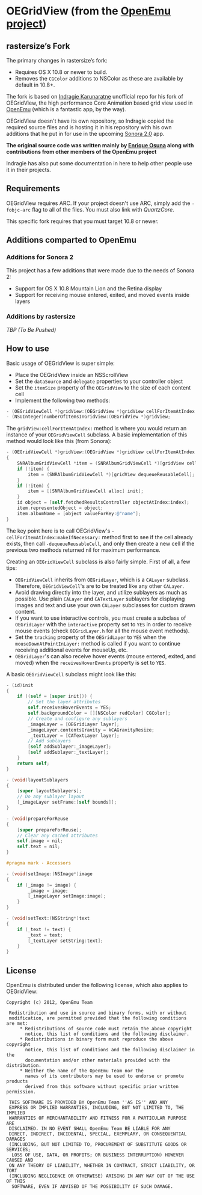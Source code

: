 # OEGridView (from the [OpenEmu project](https://github.com/OpenEmu/OpenEmu/))
## rastersize’s Fork
The primary changes in rastersize’s fork:
- Requires OS X 10.8 or newer to build.
- Removes the `CGColor` additions to NSColor as these are available by default in 10.8+.

The fork is based on [Indragie Karunaratne](https://github.com/indragiek) unofficial repo for his fork of OEGridView, the high performance Core Animation based grid view used in [OpenEmu](http://openemu.org) (which is a fantastic app, by the way).

OEGridView doesn't have its own repository, so Indragie copied the required source files and is hosting it in his repository with his own additions that he put in for use in the upcoming [Sonora 2.0](http://indragie.com) app.

**The original source code was written mainly by [Enrique Osuna](https://github.com/riquedafreak) along with contributions from other members of the OpenEmu project**

Indragie has also put some documentation in here to help other people use it in their projects.

## Requirements
OEGridView requires ARC. If your project doesn't use ARC, simply add the `-fobjc-arc` flag to all of the files. You must also link with _QuartzCore_.

This specific fork requires that you must target 10.8 or newer.

## Additions comparted to OpenEmu
### Additions for Sonora 2
This project has a few additions that were made due to the needs of Sonora 2:

- Support for OS X 10.8 Mountain Lion and the Retina display
- Support for receiving mouse entered, exited, and moved events inside layers

### Additions by rastersize
_TBP (To Be Pushed)_

## How to use
Basic usage of OEGridView is super simple:

- Place the OEGridView inside an NSScrollView
- Set the `dataSource` and `delegate` properties to your controller object
- Set the `itemSize` property of the `OEGridView` to the size of each content cell
- Implement the following two methods:

```Objective-C
- (OEGridViewCell *)gridView:(OEGridView *)gridView cellForItemAtIndex:(NSUInteger)index;
- (NSUInteger)numberOfItemsInGridView:(OEGridView *)gridView;
```

The `gridView:cellForItemAtIndex:` method is where you would return an instance of your `OEGridViewCell` subclass. A basic implementation of this method would look like this (from Sonora):

```Objective-C
- (OEGridViewCell *)gridView:(OEGridView *)gridView cellForItemAtIndex:(NSUInteger)index
{
	SNRAlbumGridViewCell *item = (SNRAlbumGridViewCell *)[gridView cellForItemAtIndex:index makeIfNecessary:NO];
	if (!item) {
		item = (SNRAlbumGridViewCell *)[gridView dequeueReusableCell];
	}
	if (!item) {
		item = [[SNRAlbumGridViewCell alloc] init];
	}
	id object = [self.fetchedResultsController objectAtIndex:index];
    item.representedObject = object;
    item.albumName = [object valueForKey:@"name"];
}
```
The key point here is to call OEGridView's `-cellForItemAtIndex:makeIfNecessary:` method first to see if the cell already exists, then call `-dequeueReusableCell`, and only then create a new cell if the previous two methods returned nil for maximum performance.

Creating an `OEGridViewCell` subclass is also fairly simple. First of all, a few tips:

- `OEGridViewCell` inherits from `OEGridLayer`, which is a `CALayer` subclass. Therefore, `OEGridViewCell`'s are to be treated like any other `CALayer`.
- Avoid drawing directly into the layer, and utilize sublayers as much as possible. Use plain `CALayer` and `CATextLayer` sublayers for displaying images and text and use your own `CALayer` subclasses for custom drawn content.
- If you want to use interactive controls, you must create a subclass of `OEGridLayer` with the `interactive` property set to `YES` in order to receive mouse events (check `OEGridLayer.h` for all the mouse event methods).
- Set the `tracking` property of the `OEGridLayer` to `YES` when the `mouseDownAtPointInLayer:` method is called if you want to continue receiving additional events for mouseUp, etc.
- `OEGridLayer`'s can also receive hover events (mouse entered, exited, and moved) when the `receivesHoverEvents` property is set to `YES`. 

A basic `OEGridViewCell` subclass might look like this:

```Objective-C
- (id)init
{
    if ((self = [super init])) {
    	// Set the layer attributes
        self.receivesHoverEvents = YES;
        self.backgroundColor = [][NSColor redColor] CGColor];
        // Create and configure any sublayers
        _imageLayer = [OEGridLayer layer];
        _imageLayer.contentsGravity = kCAGravityResize;
         _textLayer = [CATextLayer layer];
        // Add sublayers
        [self addSublayer:_imageLayer];
        [self addSublayer:_textLayer];
    }
    return self;
}

- (void)layoutSublayers
{
    [super layoutSublayers];
    // Do any sublayer layout
    [_imageLayer setFrame:[self bounds]];
}

- (void)prepareForReuse
{
    [super prepareForReuse];
    // Clear any cached attributes
    self.image = nil;
    self.text = nil;
}

#pragma mark - Accessors

- (void)setImage:(NSImage*)image
{
	if (_image != image) {
		_image = image;
		[_imageLayer setImage:image];
	}
}

- (void)setText:(NSString*)text
{
	if (_text != text) {
		_text = text;
		[_textLayer setString:text];
	}
}
```

## License

OpenEmu is distributed under the following license, which also applies to OEGridView:

```
Copyright (c) 2012, OpenEmu Team

 Redistribution and use in source and binary forms, with or without
 modification, are permitted provided that the following conditions are met:
     * Redistributions of source code must retain the above copyright
       notice, this list of conditions and the following disclaimer.
     * Redistributions in binary form must reproduce the above copyright
       notice, this list of conditions and the following disclaimer in the
       documentation and/or other materials provided with the distribution.
     * Neither the name of the OpenEmu Team nor the
       names of its contributors may be used to endorse or promote products
       derived from this software without specific prior written permission.

 THIS SOFTWARE IS PROVIDED BY OpenEmu Team ''AS IS'' AND ANY
 EXPRESS OR IMPLIED WARRANTIES, INCLUDING, BUT NOT LIMITED TO, THE IMPLIED
 WARRANTIES OF MERCHANTABILITY AND FITNESS FOR A PARTICULAR PURPOSE ARE
 DISCLAIMED. IN NO EVENT SHALL OpenEmu Team BE LIABLE FOR ANY
 DIRECT, INDIRECT, INCIDENTAL, SPECIAL, EXEMPLARY, OR CONSEQUENTIAL DAMAGES
 (INCLUDING, BUT NOT LIMITED TO, PROCUREMENT OF SUBSTITUTE GOODS OR SERVICES;
  LOSS OF USE, DATA, OR PROFITS; OR BUSINESS INTERRUPTION) HOWEVER CAUSED AND
 ON ANY THEORY OF LIABILITY, WHETHER IN CONTRACT, STRICT LIABILITY, OR TORT
 (INCLUDING NEGLIGENCE OR OTHERWISE) ARISING IN ANY WAY OUT OF THE USE OF THIS
  SOFTWARE, EVEN IF ADVISED OF THE POSSIBILITY OF SUCH DAMAGE.
  ```